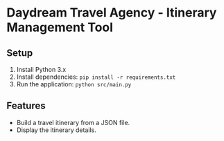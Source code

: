 # Daydream Travel Agency - Itinerary Management Tool

## Setup
1. Install Python 3.x
2. Install dependencies: `pip install -r requirements.txt`
3. Run the application: `python src/main.py`

## Features
- Build a travel itinerary from a JSON file.
- Display the itinerary details.
